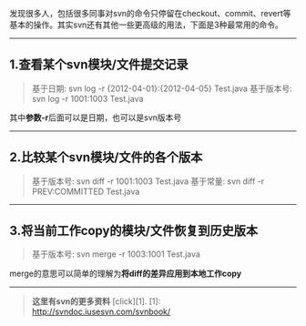 发现很多人，包括很多同事对svn的命令只停留在checkout、commit、revert等基本的操作。其实svn还有其他一些更高级的用法，下面是3种最常用的命令。

----------
1.查看某个svn模块/文件提交记录
---------

>基于日期: svn log -r {2012-04-01}:{2012-04-05} Test.java
基于版本号: svn log -r 1001:1003 Test.java

其中**参数-r**后面可以是日期，也可以是svn版本号

----------
2.比较某个svn模块/文件的各个版本
---------------

>基于版本号: svn diff -r 1001:1003 Test.java
基于常量: svn diff -r PREV:COMMITTED Test.java

----------
3.将当前工作copy的模块/文件恢复到历史版本
-----------
>基于版本号: svn merge -r 1003:1001 Test.java

merge的意思可以简单的理解为**将diff的差异应用到本地工作copy**

----------
> **这里有svn的更多资料**  [click][1].
[1]: http://svndoc.iusesvn.com/svnbook/